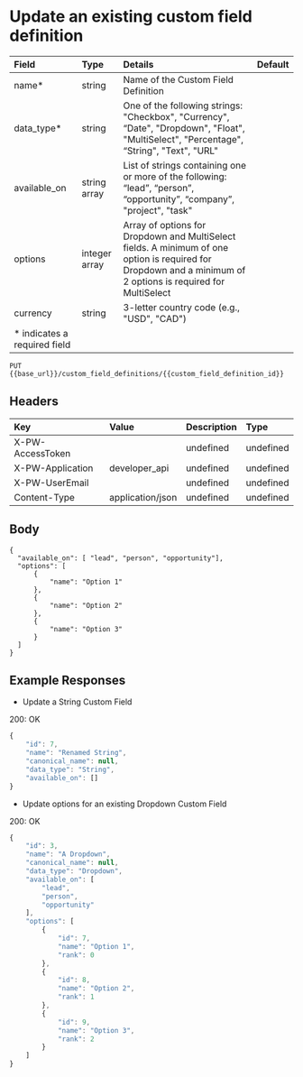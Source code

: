 # Update an existing custom field definition

| Field | Type | Details | Default |
| :--- | :--- | :--- | :--- |
| name\* | string | Name of the Custom Field Definition |  |
| data\_type\* | string | One of the following strings: "Checkbox", "Currency", “Date", "Dropdown", "Float", "MultiSelect", "Percentage", “String", "Text", "URL" |  |
| available\_on | string array | List of strings containing one or more of the following: “lead”, “person”, “opportunity”, “company”, "project", "task" |  |
| options | integer array | Array of options for Dropdown and MultiSelect fields.  A minimum of one option is required for Dropdown and a minimum of 2 options is required for MultiSelect |  |
| currency | string | 3-letter country code \(e.g., "USD", "CAD"\) |  |
| \* indicates a required field |  |  |  |

`PUT {{base_url}}/custom_field_definitions/{{custom_field_definition_id}}`

## Headers

| Key | Value | Description | Type |
| :--- | :--- | :--- | :--- |
| X-PW-AccessToken |  | undefined | undefined |
| X-PW-Application | developer\_api | undefined | undefined |
| X-PW-UserEmail |  | undefined | undefined |
| Content-Type | application/json | undefined | undefined |

## Body

```text
{
  "available_on": [ "lead", "person", "opportunity"],
  "options": [
      {
          "name": "Option 1"
      },
      {
          "name": "Option 2"
      },
      {
          "name": "Option 3"
      }
  ]
}
```

## Example Responses

* Update a String Custom Field

200: OK

```javascript
{
    "id": 7,
    "name": "Renamed String",
    "canonical_name": null,
    "data_type": "String",
    "available_on": []
}
```

* Update options for an existing Dropdown Custom Field

200: OK

```javascript
{
    "id": 3,
    "name": "A Dropdown",
    "canonical_name": null,
    "data_type": "Dropdown",
    "available_on": [
        "lead",
        "person",
        "opportunity"
    ],
    "options": [
        {
            "id": 7,
            "name": "Option 1",
            "rank": 0
        },
        {
            "id": 8,
            "name": "Option 2",
            "rank": 1
        },
        {
            "id": 9,
            "name": "Option 3",
            "rank": 2
        }
    ]
}
```

